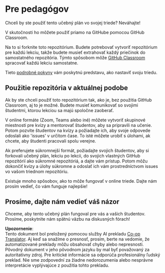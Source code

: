 <!--
CO_OP_TRANSLATOR_METADATA:
{
  "original_hash": "a094ef9927883de1cfcee51dbd143381",
  "translation_date": "2025-08-26T00:38:54+00:00",
  "source_file": "lessons/0-course-setup/for-teachers.md",
  "language_code": "sk"
}
-->
# Pre pedagógov

Chceli by ste použiť tento učebný plán vo svojej triede? Neváhajte!

V skutočnosti ho môžete použiť priamo na GitHube pomocou GitHub Classroom.

Na to si forknite toto repozitórium. Budete potrebovať vytvoriť repozitórium pre každú lekciu, takže budete musieť extrahovať každý priečinok do samostatného repozitória. Týmto spôsobom môže [GitHub Classroom](https://classroom.github.com/classrooms) spracovať každú lekciu samostatne.

Tieto [podrobné pokyny](https://github.blog/2020-03-18-set-up-your-digital-classroom-with-github-classroom/) vám poskytnú predstavu, ako nastaviť svoju triedu.

## Použitie repozitória v aktuálnej podobe

Ak by ste chceli použiť toto repozitórium tak, ako je, bez použitia GitHub Classroom, aj to je možné. Budete musieť komunikovať so svojimi študentmi, ktorou lekciou sa majú spoločne zaoberať.

V online formáte (Zoom, Teams alebo iné) môžete vytvoriť skupinové miestnosti pre kvízy a mentorovať študentov, aby sa pripravili na učenie. Potom pozvite študentov na kvízy a požiadajte ich, aby svoje odpovede odoslali ako 'issues' v určitom čase. To isté môžete urobiť s úlohami, ak chcete, aby študenti pracovali spolu verejne.

Ak preferujete súkromnejší formát, požiadajte svojich študentov, aby si forkovali učebný plán, lekciu po lekcii, do svojich vlastných GitHub repozitórií ako súkromné repozitóriá, a dajte vám prístup. Potom môžu dokončiť kvízy a úlohy súkromne a odoslať ich vám prostredníctvom issues vo vašom triednom repozitóriu.

Existuje mnoho spôsobov, ako to môže fungovať v online triede. Dajte nám prosím vedieť, čo vám funguje najlepšie!

## Prosíme, dajte nám vedieť váš názor

Chceme, aby tento učebný plán fungoval pre vás a vašich študentov. Prosíme, poskytnite nám spätnú väzbu na diskusných fórach!

**Upozornenie**:  
Tento dokument bol preložený pomocou služby AI prekladu [Co-op Translator](https://github.com/Azure/co-op-translator). Aj keď sa snažíme o presnosť, prosím, berte na vedomie, že automatizované preklady môžu obsahovať chyby alebo nepresnosti. Pôvodný dokument v jeho pôvodnom jazyku by mal byť považovaný za autoritatívny zdroj. Pre kritické informácie sa odporúča profesionálny ľudský preklad. Nie sme zodpovední za žiadne nedorozumenia alebo nesprávne interpretácie vyplývajúce z použitia tohto prekladu.
